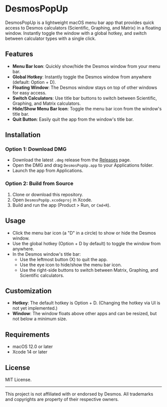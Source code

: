 # DesmosPopUp

DesmosPopUp is a lightweight macOS menu bar app that provides quick access to Desmos calculators (Scientific, Graphing, and Matrix) in a floating window. Instantly toggle the window with a global hotkey, and switch between calculator types with a single click.

## Features

- **Menu Bar Icon**: Quickly show/hide the Desmos window from your menu bar.
- **Global Hotkey**: Instantly toggle the Desmos window from anywhere (default: Option + D).
- **Floating Window**: The Desmos window stays on top of other windows for easy access.
- **Switch Calculators**: Use title bar buttons to switch between Scientific, Graphing, and Matrix calculators.
- **Hide/Show Menu Bar Icon**: Toggle the menu bar icon from the window's title bar.
- **Quit Button**: Easily quit the app from the window's title bar.

## Installation

### Option 1: Download DMG

- Download the latest `.dmg` release from the [Releases](https://github.com/oorischubert/DesmosPopUp/releases/tag/DesmosPopUpv1) page.
- Open the DMG and drag `DesmosPopUp.app` to your Applications folder.
- Launch the app from Applications.

### Option 2: Build from Source

1. Clone or download this repository.
2. Open `DesmosPopUp.xcodeproj` in Xcode.
3. Build and run the app (Product > Run, or `Cmd+R`).

## Usage

- Click the menu bar icon (a "D" in a circle) to show or hide the Desmos window.
- Use the global hotkey (Option + D by default) to toggle the window from anywhere.
- In the Desmos window's title bar:
  - Use the leftmost button (X) to quit the app.
  - Use the eye icon to hide/show the menu bar icon.
  - Use the right-side buttons to switch between Matrix, Graphing, and Scientific calculators.

## Customization

- **Hotkey**: The default hotkey is Option + D. (Changing the hotkey via UI is not yet implemented.)
- **Window**: The window floats above other apps and can be resized, but not below a minimum size.

## Requirements

- macOS 12.0 or later
- Xcode 14 or later

## License

MIT License.

---

This project is not affiliated with or endorsed by Desmos. All trademarks and copyrights are property of their respective owners.
